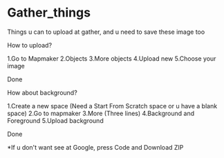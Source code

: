 # Gather_things
Things u can to upload at gather, and u need to save these image too


How to upload?


1.Go to Mapmaker
2.Objects
3.More objects
4.Upload new
5.Choose your image
  
  
  
  Done
  



How about background?



1.Create a new space (Need a Start From Scratch space or u have a blank space)
2.Go to mapmaker
3.More (Three lines)
4.Background and Foreground
5.Upload background
  
  
  
  Done
  
  
  *If u don't want see at Google, press Code and Download ZIP
